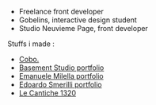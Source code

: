 - Freelance front developer
- Gobelins, interactive design student
- Studio Neuvieme Page, front developer

Stuffs i made :
- [Cobo.](https://www.cobosrl.co/)
- [Basement Studio portfolio](https://basement.studio/)
- [Emanuele Milella portfolio](https://emanuelemilella.com/)
- [Edoardo Smerilli portfolio](https://edoardosmerilli.com/)
- [Le Cantiche 1320](https://www.lecantiche.com/)

<!--
**clementroche/clementroche** is a ✨ _special_ ✨ repository because its `README.md` (this file) appears on your GitHub profile.

Here are some ideas to get you started:

- 🔭 I’m currently working on ...
- 🌱 I’m currently learning ...
- 👯 I’m looking to collaborate on ...
- 🤔 I’m looking for help with ...
- 💬 Ask me about ...
- 📫 How to reach me: ...
- 😄 Pronouns: ...
- ⚡ Fun fact: ...
-->
